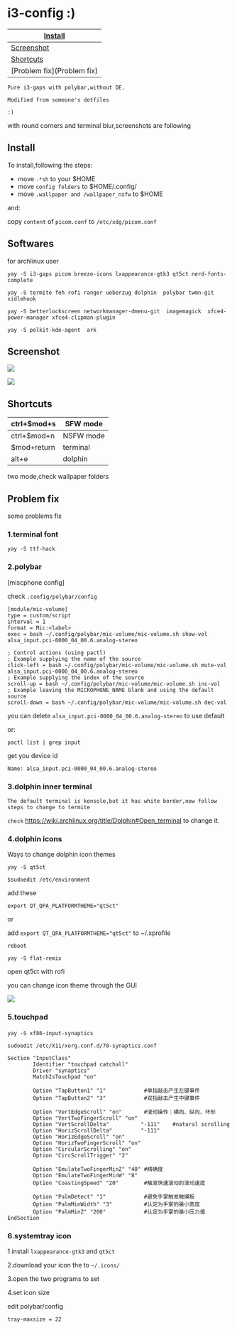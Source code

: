 # i3-config  :)



| [Install](#Install)        |
| -------------------------- |
| [Screenshot](Screenshot)   |
| [Shortcuts](Shortcuts)     |
| [Problem fix](Problem fix) |

```
Pure i3-gaps with polybar,without DE.
```

```
Modified from someone's dotfiles 
```

```
:)
```

with round  corners and terminal blur,screenshots are following





## Install

To install,following the steps:

* move `.*sh` to your $HOME
* move `config folders` to $HOME/.config/
* move `.wallpaper and /wallpaper_nsfw` to $HOME

and:

copy `content` of `picom.conf` to `/etc/xdg/picom.conf`





## Softwares

for archlinux user

```
yay -S i3-gaps picom breeze-icons lxappearance-gtk3 qt5ct nerd-fonts-complete

yay -S termite feh rofi ranger ueberzug dolphin  polybar twmn-git xidlehook

yay -S betterlockscreen networkmanager-dmenu-git  imagemagick  xfce4-power-manager xfce4-clipman-plugin

yay -S polkit-kde-agent  ark
```





## Screenshot

![](screenshots/Screenshot_20221209_120025.png)

![](screenshots/Screenshot_20221209_120219.png)

## Shortcuts

| ctrl+$mod+s | SFW mode  |
| ----------- | --------- |
| ctrl+$mod+n | NSFW mode |
| $mod+return | terminal  |
| alt+e       | dolphin   |

two mode,check wallpaper folders

##  Problem fix

some problems fix

### 1.terminal font

```
yay -S ttf-hack
```

### 2.polybar

[miscphone config]

check `.config/polybar/config`

```
[module/mic-volume]
type = custom/script
interval = 1
format = Mic:<label>
exec = bash ~/.config/polybar/mic-volume/mic-volume.sh show-vol alsa_input.pci-0000_04_00.6.analog-stereo

; Control actions (using pactl)
; Example supplying the name of the source
click-left = bash ~/.config/polybar/mic-volume/mic-volume.sh mute-vol alsa_input.pci-0000_04_00.6.analog-stereo
; Example supplying the index of the source
scroll-up = bash ~/.config/polybar/mic-volume/mic-volume.sh inc-vol 
; Example leaving the MICROPHONE_NAME blank and using the default source
scroll-down = bash ~/.config/polybar/mic-volume/mic-volume.sh dec-vol 
```

you can delete `alsa_input.pci-0000_04_00.6.analog-stereo`  to use default 



or:

```
pactl list | grep input 
```

get you device id

```
Name: alsa_input.pci-0000_04_00.6.analog-stereo
```

### 3.dolphin inner terminal

```
The default terminal is konsole,but it has white border,now follow steps to change to termite
```

`check` https://wiki.archlinux.org/title/Dolphin#Open_terminal to change it.

### 4.dolphin icons 

Ways to change dolphin icon themes

```
yay -S qt5ct
```

```
$sudoedit /etc/environment
```

add these

```
export QT_QPA_PLATFORMTHEME="qt5ct"
```

or

add `export QT_QPA_PLATFORMTHEME="qt5ct"` to ~/.xprofile

```
reboot
```



```
yay -S flat-remix
```



open qt5ct with rofi



you can change icon theme through the GUI 

![](screenshots/Screenshot_20221207_170847.png)

### 5.touchpad

#### 

```
yay -S xf86-input-synaptics
```

```
sudoedit /etc/X11/xorg.conf.d/70-synaptics.conf
```



```
Section "InputClass"
        Identifier "touchpad catchall"
        Driver "synaptics"
        MatchIsTouchpad "on"

        Option "TapButton1" "1"            #单指敲击产生左键事件
        Option "TapButton2" "3"            #双指敲击产生中键事件

        Option "VertEdgeScroll" "on"       #滚动操作：横向、纵向、环形
        Option "VertTwoFingerScroll" "on"
        Option "VertScrollDelta"          "-111"	#natural scrolling
        Option "HorizScrollDelta"         "-111"
        Option "HorizEdgeScroll" "on"		
        Option "HorizTwoFingerScroll" "on"
        Option "CircularScrolling" "on"  
        Option "CircScrollTrigger" "2"

        Option "EmulateTwoFingerMinZ" "40" #精确度
        Option "EmulateTwoFingerMinW" "8"
        Option "CoastingSpeed" "20"        #触发快速滚动的滚动速度

        Option "PalmDetect" "1"            #避免手掌触发触摸板
        Option "PalmMinWidth" "3"          #认定为手掌的最小宽度
        Option "PalmMinZ" "200"            #认定为手掌的最小压力值
EndSection

```

### 6.systemtray icon

1.install `lxappearance-gtk3` and `qt5ct`



2.download your icon the to `~/.icons/`



3.open the two programs to set



4.set icon size

edit polybar/config   

```
tray-maxsize = 22
```

 
